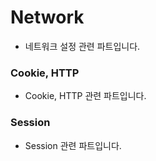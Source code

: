 # Network

- 네트워크 설정 관련 파트입니다.

### Cookie, HTTP

- Cookie, HTTP 관련 파트입니다.

### Session

- Session 관련 파트입니다.
